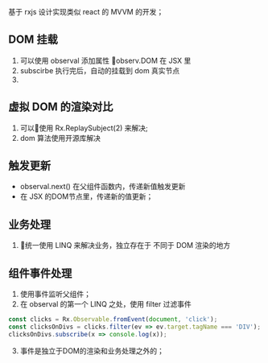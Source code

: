基于 rxjs 设计实现类似 react 的 MVVM 的开发；


## DOM 挂载
1. 可以使用 observal 添加属性 observ.DOM 在 JSX 里
2. subscirbe 执行完后，自动的挂载到 dom 真实节点
3. 


##  虚拟 DOM 的渲染对比
1. 可以使用 Rx.ReplaySubject(2) 来解决;
2. dom 算法使用开源库解决


## 触发更新
* observal.next() 在父组件函数内，传递新值触发更新
* 在 JSX 的DOM节点里，传递新的值更新；
  



## 业务处理
1. 统一使用 LINQ 来解决业务，独立存在于 不同于 DOM 渲染的地方



## 组件事件处理
1. 使用事件监听父组件；
2. 在 observal 的第一个 LINQ 之处，使用 filter 过滤事件
```js
const clicks = Rx.Observable.fromEvent(document, 'click');
const clicksOnDivs = clicks.filter(ev => ev.target.tagName === 'DIV');
clicksOnDivs.subscribe(x => console.log(x));
```
3. 事件是独立于DOM的渲染和业务处理之外的；